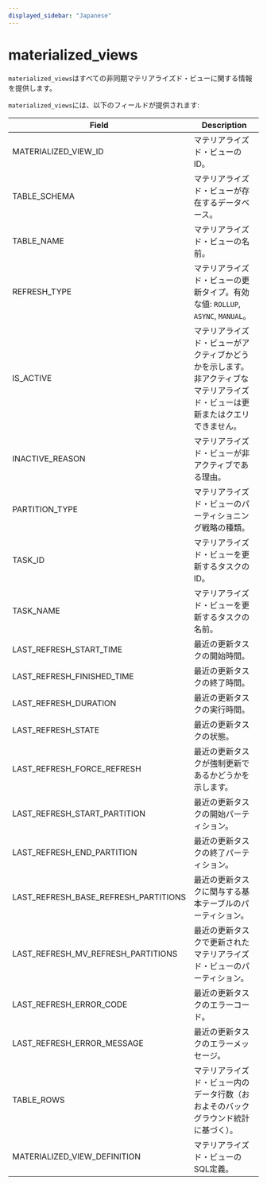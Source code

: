 ```yaml
---
displayed_sidebar: "Japanese"
---
```


# materialized_views

`materialized_views`はすべての非同期マテリアライズド・ビューに関する情報を提供します。

`materialized_views`には、以下のフィールドが提供されます:

| **Field**                            | **Description**                                              |
| ------------------------------------ | ------------------------------------------------------------ |
| MATERIALIZED_VIEW_ID                 | マテリアライズド・ビューのID。                                 |
| TABLE_SCHEMA                         | マテリアライズド・ビューが存在するデータベース。             |
| TABLE_NAME                           | マテリアライズド・ビューの名前。                              |
| REFRESH_TYPE                         | マテリアライズド・ビューの更新タイプ。有効な値: `ROLLUP`, `ASYNC`, `MANUAL`。 |
| IS_ACTIVE                            | マテリアライズド・ビューがアクティブかどうかを示します。非アクティブなマテリアライズド・ビューは更新またはクエリできません。 |
| INACTIVE_REASON                      | マテリアライズド・ビューが非アクティブである理由。           |
| PARTITION_TYPE                       | マテリアライズド・ビューのパーティショニング戦略の種類。     |
| TASK_ID                              | マテリアライズド・ビューを更新するタスクのID。               |
| TASK_NAME                            | マテリアライズド・ビューを更新するタスクの名前。             |
| LAST_REFRESH_START_TIME              | 最近の更新タスクの開始時間。                                 |
| LAST_REFRESH_FINISHED_TIME           | 最近の更新タスクの終了時間。                                 |
| LAST_REFRESH_DURATION                | 最近の更新タスクの実行時間。                                 |
| LAST_REFRESH_STATE                   | 最近の更新タスクの状態。                                     |
| LAST_REFRESH_FORCE_REFRESH           | 最近の更新タスクが強制更新であるかどうかを示します。         |
| LAST_REFRESH_START_PARTITION         | 最近の更新タスクの開始パーティション。                       |
| LAST_REFRESH_END_PARTITION           | 最近の更新タスクの終了パーティション。                       |
| LAST_REFRESH_BASE_REFRESH_PARTITIONS | 最近の更新タスクに関与する基本テーブルのパーティション。       |
| LAST_REFRESH_MV_REFRESH_PARTITIONS   | 最近の更新タスクで更新されたマテリアライズド・ビューのパーティション。 |
| LAST_REFRESH_ERROR_CODE              | 最近の更新タスクのエラーコード。                             |
| LAST_REFRESH_ERROR_MESSAGE           | 最近の更新タスクのエラーメッセージ。                         |
| TABLE_ROWS                           | マテリアライズド・ビュー内のデータ行数（おおよそのバックグラウンド統計に基づく）。 |
| MATERIALIZED_VIEW_DEFINITION         | マテリアライズド・ビューのSQL定義。                           |